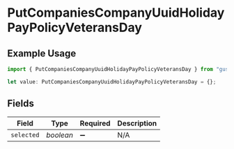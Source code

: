 # PutCompaniesCompanyUuidHolidayPayPolicyVeteransDay

## Example Usage

```typescript
import { PutCompaniesCompanyUuidHolidayPayPolicyVeteransDay } from "gusto-embedded/models/operations";

let value: PutCompaniesCompanyUuidHolidayPayPolicyVeteransDay = {};
```

## Fields

| Field              | Type               | Required           | Description        |
| ------------------ | ------------------ | ------------------ | ------------------ |
| `selected`         | *boolean*          | :heavy_minus_sign: | N/A                |